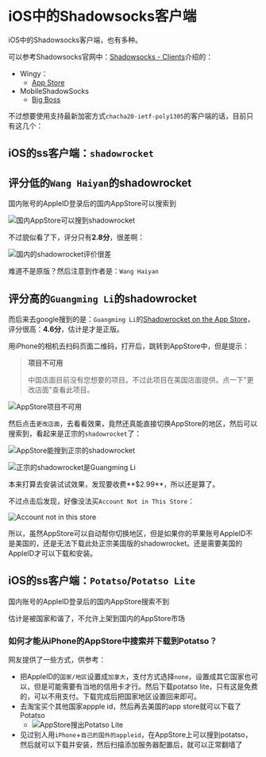 # iOS中的Shadowsocks客户端

iOS中的Shadowsocks客户端，也有多种。

可以参考Shadowsocks官网中：[Shadowsocks - Clients](https://shadowsocks.org/en/download/clients.html)介绍的：

* Wingy：
  * [App Store](https://itunes.apple.com/us/app/wingy-http-s-socks5-proxy-utility/id1178584911)
* MobileShadowSocks
  * [Big Boss](http://apt.thebigboss.org/onepackage.php?bundleid=com.linusyang.shadowsocks)

不过想要使用支持最新加密方式`chacha20-ietf-poly1305`的客户端的话，目前只有这几个：

## iOS的ss客户端：`shadowrocket`

## 评分低的`Wang Haiyan`的shadowrocket

国内账号的AppleID登录后的国内AppStore可以搜索到

![国内AppStore可以搜到shadowrocket](../../assets/img/china_appstore_can_search_shadowrocket.jpg)

不过貌似看了下，评分只有**2.8分**，很差啊：

![国内的shadowrocket评价很差](../../assets/img/china_appstore_shadowrocket_review_bad.jpg)

难道不是原版？然后注意到作者是：`Wang Haiyan`

## 评分高的`Guangming Li`的shadowrocket

而后来去google搜到的是：`Guangming Li`的[Shadowrocket on the App Store](https://itunes.apple.com/us/app/shadowrocket/id932747118?mt=8)，评分很高：**4.6分**，估计是才是正版。

用iPhone的相机去扫码页面二维码，打开后，跳转到AppStore中，但是提示：

> **项目不可用**
>
> 中国店面目前没有您想要的项目。不过此项目在美国店面提供。点一下"更改店面"查看此项目。

![AppStore项目不可用](../../assets/img/appstore_item_not_available.png)

然后点击`更改店面`，去看看效果，竟然还真能直接切换AppStore的地区，然后可以搜索到，看起来是正宗的`shadowrocket`了：

![AppStore能搜到正宗的shadowrocket](../../assets/img/appstore_search_out_real_shdowrocket.jpg)

![正宗的shadowrocket是Guangming Li](../../assets/img/real_shadowrocket_guangming_li.jpg)

本来打算去安装试试效果，发现要收费**$2.99**，所以还是算了。

不过点击后发现，好像没法买`Account Not in This Store`：

![Account not in this store](../../assets/img/appstore_account_not_in_this_store.jpg)

所以，虽然AppStore可以自动帮你切换地区，但是如果你的苹果账号AppleID不是美国的，还是无法下载此处正宗美国版的shadowrocket。还是需要美国的AppleID才可以下载和安装。

## iOS的ss客户端：`Potatso`/`Potatso Lite`

国内账号的AppleID登录后的国内AppStore搜索不到

估计是被国家和谐了，不允许上架到国内的AppStore市场

### 如何才能从iPhone的AppStore中搜索并下载到Potatso？

网友提供了一些方式，供参考：

* 把AppleID的`国家/地区`设置成`加拿大`，支付方式选择`none`，设置成其它国家也可以，但是可能需要有当地的信用卡才行。然后下载potatso lite，只有这是免费的，可以不用支付。下载完成后把国家地区设置回来即可。
* 去淘宝买个其他国家appple id，然后再去美国的app store就可以下载了Potatso
  * ![AppStore搜出Potatso Lite](../../assets/img/app_store_search_out_potatso_lite.jpg)
* 见过别人用`iPhone`+`自己的国外的appleid`，在AppStore上可以搜到potatso，然后就可以下载并安装，然后扫描添加服务器配置后，就可以正常翻墙了
